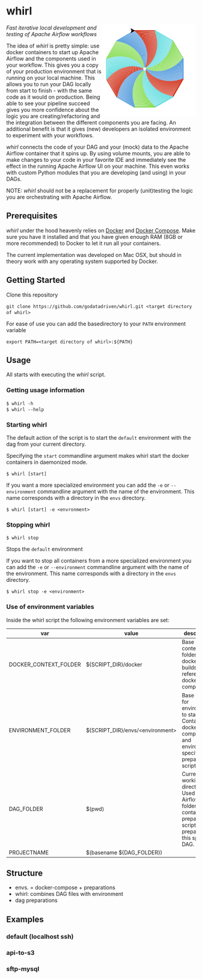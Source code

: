 # whirl

<img src="logo.png" width="250px" align="right" />

_Fast iterative local development and testing of Apache Airflow workflows_

The idea of _whirl_ is pretty simple: use docker containers to start up Apache Airflow and the components used in your workflow. This gives you a copy of your production environment that is running on your local machine. This allows you to run your DAG locally from start to finish - with the same code as it would on production. Being able to see your pipeline succeed gives you more confidence about the logic you are creating/refactoring and the integration between the different components you are facing. An additional benefit is that it gives (new) developers an isolated environment to experiment with your workflows.

_whirl_ connects the code of your DAG and your (mock) data to the Apache Airflow container that it spins up. By using volume mounts, you are able to make changes to your code in your favorite IDE and immediately see the effect in the running Apache Airflow UI on your machine. This even works with custom Python modules that you are developing (and using) in your DAGs.

NOTE: _whirl_ should not be a replacement for properly (unit)testing the logic you are orchestrating with Apache Airflow.


## Prerequisites

_whirl_ under the hood heavenly relies on [Docker](https://www.docker.com/) and [Docker Compose](https://docs.docker.com/compose/). Make sure you have it installed and that you have given enough RAM (8GB or more recommended) to Docker to let it run all your containers.

The current implementation was developed on Mac OSX, but should in theory work with any operating system supported by Docker.

## Getting Started

Clone this repository

```
git clone https://github.com/godatadriven/whirl.git <target directory of whirl>
```
For ease of use you can add the basedirectory  to your `PATH` environment variable

```
export PATH=<target directory of whirl>:${PATH}
```

## Usage

All starts with executing the _whirl_ script.

### Getting usage information
```
$ whirl -h
$ whirl --help
```

### Starting whirl

The default action of the script is to start the `default` environment with the dag from your current directory. 

Specifying the `start` commandline argument makes whirl start the docker containers in daemonized mode. 

```
$ whirl [start]
```
If you want a more specialized environment you can add the `-e` or `--environment` commandline argument with the name of the environment. This name corresponds with a directory in the `envs` directory.

```
$ whirl [start] -e <envronment>
```

### Stopping whirl

```
$ whirl stop
```
Stops the `default` environment

If you want to stop all containers from a more specialized environment you can add the `-e` or `--environment` commandline argument with the name of the environment. This name corresponds with a directory in the `envs` directory.

```
$ whirl stop -e <environment>
```

### Use of environment variables

Inside the whirl script the following environment variables are set:

| var | value | description |
| ----- | ----- | ----- |
| DOCKER\_CONTEXT\_FOLDER | ${SCRIPT_DIR}/docker | Base build context folder for docker builds referenced in docker compose |
| ENVIRONMENT\_FOLDER | ${SCRIPT_DIR}/envs/\<environment\> | Base folder for environment to start. Contains docker-compose.yml and environment specific preparation scripts |
| DAG\_FOLDER | $(pwd) | Current working directory. Used as Airflow DAG folder. Can contain preparations scripts to prepare for this specific DAG. |
| PROJECTNAME | $(basename ${DAG_FOLDER}) | |

## Structure

- envs. = docker-compose + preparations
- whirl: combines DAG files with environment
- dag preparations


## Examples

### default (localhost ssh)

### api-to-s3

### sftp-mysql


